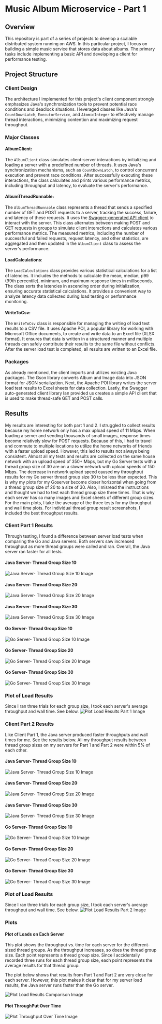 # Music Album Microservice - Part 1
## Overview
This repository is part of a series of projects to develop a scalable distributed system running on AWS. In this particular project, I focus on building a simple music service that stores data about albums. The primary tasks include implementing a basic API and developing a client for performance testing.

## Project Structure

### Client Design

The architecture I implemented for this project's client component strongly emphasizes Java's synchronization tools to prevent potential race conditions and deadlock situations. I leveraged classes like Java's `CountDownLatch`, `ExecutorService`, and `AtomicInteger` to effectively manage thread interactions, minimizing contention and maximizing request throughput.

### Major Classes

#### AlbumClient:
The `AlbumClient` class simulates client-server interactions by initializing and loading a server with a predefined number of threads. It uses Java's synchronization mechanisms, such as `CountDownLatch`, to control concurrent execution and prevent race conditions. After successfully executing these interactions, the class calculates and prints various performance metrics, including throughput and latency, to evaluate the server's performance.

#### AlbumThreadRunnable:
The `AlbumThreadRunnable` class represents a thread that sends a specified number of GET and POST requests to a server, tracking the success, failure, and latency of these requests. It uses the [Swagger-generated API client](https://app.swaggerhub.com/apis/IGORTON/AlbumStore/1.0.0) to interact with the server. This class alternates between making POST and GET requests in groups to simulate client interactions and calculates various performance metrics. The measured metrics, including the number of successful and failed requests, request latency, and other statistics, are aggregated and then updated in the `AlbumClient` class to assess the server's performance.

#### LoadCalculations:
The `LoadCalculations` class provides various statistical calculations for a list of latencies. It includes the methods to calculate the mean, median, p99 (99th percentile), minimum, and maximum response times in milliseconds. The class sorts the latencies in ascending order during initialization, ensuring accurate statistical calculations. It provides a convenient way to analyze latency data collected during load testing or performance monitoring.

#### WriteToCsv:
The `WriteToCsv` class is responsible for managing the writing of load test results to a CSV file. It uses Apache POI, a popular library for working with Microsoft Office documents, to create and write data to an Excel file (XLSX format). It ensures that data is written in a structured manner and multiple threads can safely contribute their results to the same file without conflicts. After the server load test is completed, all results are written to an Excel file.

### Packages

As already mentioned, the client imports and utilizes existing Java packages. The Gson library converts Album and Image data into JSON format for JSON serialization. Next, the Apache POI library writes the server load test results to Excel sheets for data collection. Lastly, the Swagger auto-generated client library Ian provided us creates a simple API client that is used to make thread-safe GET and POST calls.

## Results

My results are interesting for both part 1 and 2. I struggled to collect results because my home network only has a max upload speed of 11 Mbps. When loading a server and sending thousands of small images, response times become relatively slow for POST requests. Because of this, I had to travel and commute to multiple locations to utilize the home networks of friends with a faster upload speed. However, this led to results not always being consistent. Almost all my tests and results are collected on the same house network with an upload speed of 350+ Mbps, but my Go Server tests with a thread group size of 30 are on a slower network with upload speeds of 150 Mbps. The decrease in network upload speed caused my throughput results for my Go server thread group size 30 to be less than expected. This is why my plots for my Goserver become closer horizontal when going from a thread group size of 20 to a size of 30.
Also, I misread the instructions and thought we had to test each thread group size three times. That is why each server has so many images and Excel sheets of different group sizes. For the main plots, I take the average of the three tests for my throughput and wall time plots. For individual thread group result screenshots, I included the best throughput results.

### Client Part 1 Results

Through testing, I found a difference between server load tests when comparing the Go and Java servers. Both servers saw increased throughput as more thread groups were called and ran. Overall, the Java server ran faster for all tests.

#### Java Server- Thread Group Size 10
![Java Server- Thread Group Size 10 Image](https://github.com/tsanevp/Music-Album-Microservice-Part1/blob/main/Client/src/main/java/Part1/ImageResults/JavaServer/Java_Server_10Threads_T3.png)

#### Java Server- Thread Group Size 20
![Java Server- Thread Group Size 20 Image](https://github.com/tsanevp/Music-Album-Microservice-Part1/blob/main/Client/src/main/java/Part1/ImageResults/JavaServer/Java_Server_20Threads_T2.png)

#### Java Server- Thread Group Size 30
![Java Server- Thread Group Size 30 Image](https://github.com/tsanevp/Music-Album-Microservice-Part1/blob/main/Client/src/main/java/Part1/ImageResults/JavaServer/Java_Server_30Threads_T2.png)

#### Go Server- Thread Group Size 10
![Go Server- Thread Group Size 10 Image](https://github.com/tsanevp/Music-Album-Microservice-Part1/blob/main/Client/src/main/java/Part1/ImageResults/GoServer/Go_Server_10Threads_T2.png)

#### Go Server- Thread Group Size 20
![Go Server- Thread Group Size 20 Image](https://github.com/tsanevp/Music-Album-Microservice-Part1/blob/main/Client/src/main/java/Part1/ImageResults/GoServer/Go_Server_20Threads_T1.png)

#### Go Server- Thread Group Size 30
![Go Server- Thread Group Size 30 Image](https://github.com/tsanevp/Music-Album-Microservice-Part1/blob/main/Client/src/main/java/Part1/ImageResults/GoServer/Go_Server_30Threads_T2.png)

### Plot of Load Results

Since I ran three trials for each group size, I took each server's average throughput and wall time. See below.
![Plot Load Results Part 1 Image](https://github.com/tsanevp/Music-Album-Microservice-Part1/blob/main/Client/src/main/java/Part1/ImageResults/Plot_Load_Results_Part1.png)

### Client Part 2 Results

Like Client Part 1, the Java server produced faster throughputs and wall times for me. See the results below. All my throughput results between thread group sizes on my servers for Part 1 and Part 2 were within 5% of each other.

#### Java Server- Thread Group Size 10
![Java Server- Thread Group Size 10 Image](https://github.com/tsanevp/Music-Album-Microservice-Part1/blob/main/Client/src/main/java/Part2/ImageResults/JavaServer/Java_Server_10Threads_T3.png)

#### Java Server- Thread Group Size 20
![Java Server- Thread Group Size 20 Image](https://github.com/tsanevp/Music-Album-Microservice-Part1/blob/main/Client/src/main/java/Part2/ImageResults/JavaServer/Java_Server_20Threads_T2.png)

#### Java Server- Thread Group Size 30
![Java Server- Thread Group Size 30 Image](https://github.com/tsanevp/Music-Album-Microservice-Part1/blob/main/Client/src/main/java/Part2/ImageResults/JavaServer/Java_Server_30Threads_T2.png)

#### Go Server- Thread Group Size 10
![Go Server- Thread Group Size 10 Image](https://github.com/tsanevp/Music-Album-Microservice-Part1/blob/main/Client/src/main/java/Part2/ImageResults/GoServer/Go_Server_10Threads_T3.png)

#### Go Server- Thread Group Size 20
![Go Server- Thread Group Size 20 Image](https://github.com/tsanevp/Music-Album-Microservice-Part1/blob/main/Client/src/main/java/Part2/ImageResults/GoServer/Go_Server_20Threads_T1.png)

#### Go Server- Thread Group Size 30
![Go Server- Thread Group Size 30 Image](https://github.com/tsanevp/Music-Album-Microservice-Part1/blob/main/Client/src/main/java/Part2/ImageResults/GoServer/Go_Server_30Threads_T1.png)

### Plot of Load Results

Since I ran three trials for each group size, I took each server's average throughput and wall time. See below.
![Plot Load Results Part 2 Image](https://github.com/tsanevp/Music-Album-Microservice-Part1/blob/main/Client/src/main/java/Part2/ImageResults/Plot_Load_Results_Part2.png)

### Plots

#### Plot of Loads on Each Server

This plot shows the throughput vs. time for each server for the different-sized thread groups. As the throughput increases, so does the thread group size. Each point represents a thread group size. Since I accidentally recorded three runs for each thread group size, each point represents the average results for that thread group.

The plot below shows that results from Part 1 and Part 2 are very close for each server. However, this plot makes it clear that for my server load results, the Java server runs faster than the Go server.

![Plot Load Results Comparison Image](https://github.com/tsanevp/Music-Album-Microservice-Part1/blob/main/Client/src/main/java/Part2/ImageResults/Plot_Load_Results_Comparison.png)

#### Plot ThroughPut Over Time
![Plot Throughput Over Time Image](https://github.com/tsanevp/Music-Album-Microservice-Part1/blob/main/Client/src/main/java/Part2/ImageResults/Plot_Throughput_Over_Time.png)
